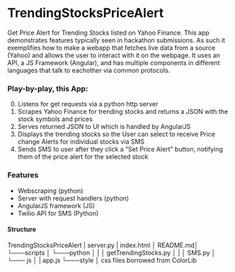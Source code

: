 # TrendingStocksPriceAlert
Get Price Alert for Trending Stocks listed on Yahoo Finance. This app demonstrates features typically seen in hackathon submissions. As such it exemplifies how to make a webapp that fetches live data from a source (Yahoo) and allows the user to interact with it on the webpage. It uses an API, a JS Framework (Angular), and has multiple components in different languages that talk to eachother via common protocols.  

### Play-by-play, this App:
0) Listens for get requests via a python http server
1) Scrapes Yahoo Finance for trending stocks and returns a JSON with the stock symbols and prices
2) Serves returned JSON to UI which is handled by AngularJS
3) Displays the trending stocks so the User can select to receive Price change Alerts for individual stocks via SMS
4) Sends SMS to user after they click a "Set Price Alert" button, notifying them of the price alert for the selected stock

### Features
* Webscraping (python)
* Server with request handlers (python)
* AngularJS framework (JS)
* Twilio API for SMS (Python)


#### Structure
TrendingStocksPriceAlert
|   server.py
|   index.html
│   README.md│
└───scripts
│   └───python
│   |   │   getTrendingStocks.py
│   |   │   SMS.py
│   └─── js
│       |   app.js
└───style
    │   css files borrowed from ColorLib

    
      
      


